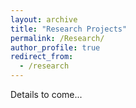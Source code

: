 ```yaml
---
layout: archive
title: "Research Projects"
permalink: /Research/
author_profile: true
redirect_from:
  - /research
---
```



Details to come... 
